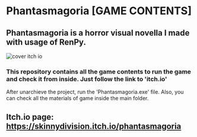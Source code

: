# Phantasmagoria [GAME CONTENTS]
## Phantasmagoria is a horror visual novella I made with usage of RenPy. 

![cover itch io](https://github.com/user-attachments/assets/55e846e9-cbf9-4439-8847-ddacf4bb1681)


### This repository contains all the game contents to run the game and check it from inside. Just follow the link to 'itch.io'

After unarchieve the project, run the 'Phantasmagoria.exe' file. Also, you can check all the materials of game inside the main folder.

## Itch.io page: https://skinnydivision.itch.io/phantasmagoria
